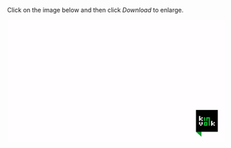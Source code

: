 Click on the image below and then click *Download* to enlarge.

![](demo-execsnoop-gifterminal.gif)

